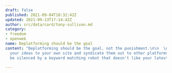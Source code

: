 ```yaml
---
draft: false
published: 2021-09-04T18:32:42Z
updated: 2021-09-13T17:14:42Z
author: src/data/card/tony-sullivan.md
category:
- freedom
- openweb
name: Deplatforming should be the goal
content: "Deplatforming should be the goal, not the punishment.\n\n  \nIf you publish
  your ideas to your own site and syndicate them out to other platforms, you can't
  be silenced by a keyword matching robot that doesn't like your latest tweet."

---
```


